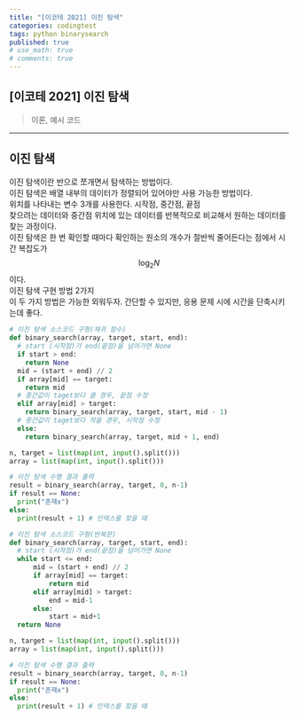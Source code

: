 ```yaml
---
title: "[이코테 2021] 이진 탐색"
categories: codingtest
tags: python binarysearch
published: true
# use_math: true
# comments: true
---
```


## [이코테 2021] 이진 탐색

> 이론, 예시 코드

---

## 이진 탐색

이진 탐색이란 반으로 쪼개면서 탐색하는 방법이다.  
이진 탐색은 배열 내부의 데이터가 정렬되어 있어야만 사용 가능한 방법이다.  
위치를 나타내는 변수 3개를 사용한다. 시작점, 중간점, 끝점  
찾으려는 데이터와 중간점 위치에 있는 데이터를 반복적으로 비교해서 원하는 데이터를 찾는 과정이다.  
이진 탐색은 한 번 확인할 때마다 확인하는 원소의 개수가 절반씩 줄어든다는 점에서 시간 복잡도가 $$\log_2 N$$ 이다.
<br>
이진 탐색 구현 방법 2가지  
이 두 가지 방법은 가능한 외워두자. 간단할 수 있지만, 응용 문제 시에 시간을 단축시키는데 좋다.

```python
# 이진 탐색 소스코드 구형(재귀 함수)
def binary_search(array, target, start, end):
  # start (시작점)가 end(끝점)을 넘어가면 None
  if start > end:
    return None
  mid = (start + end) // 2
  if array[mid] == target:
    return mid
  # 중간값이 taget보다 클 경우, 끝점 수정
  elif array[mid] > target:
    return binary_search(array, target, start, mid - 1)
  # 중간값이 taget보다 작을 경우, 시작점 수정
  else:
    return binary_search(array, target, mid + 1, end)

n, target = list(map(int, input().split()))
array = list(map(int, input().split()))

# 이진 탐색 수행 결과 출력
result = binary_search(array, target, 0, n-1)
if result == None:
  print("존재x")
else:
  print(result + 1) # 인덱스를 찾을 때
```

```python
# 이진 탐색 소스코드 구형(반복문)
def binary_search(array, target, start, end):
  # start (시작점)가 end(끝점)을 넘어가면 None
  while start <= end:
      mid = (start + end) // 2
      if array[mid] == target:
          return mid
      elif array[mid] > target:
          end = mid-1
      else:
          start = mid+1
  return None

n, target = list(map(int, input().split()))
array = list(map(int, input().split()))

# 이진 탐색 수행 결과 출력
result = binary_search(array, target, 0, n-1)
if result == None:
  print("존재x")
else:
  print(result + 1) # 인덱스를 찾을 때
```
